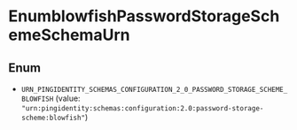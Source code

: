 

# EnumblowfishPasswordStorageSchemeSchemaUrn

## Enum


* `URN_PINGIDENTITY_SCHEMAS_CONFIGURATION_2_0_PASSWORD_STORAGE_SCHEME_BLOWFISH` (value: `"urn:pingidentity:schemas:configuration:2.0:password-storage-scheme:blowfish"`)



